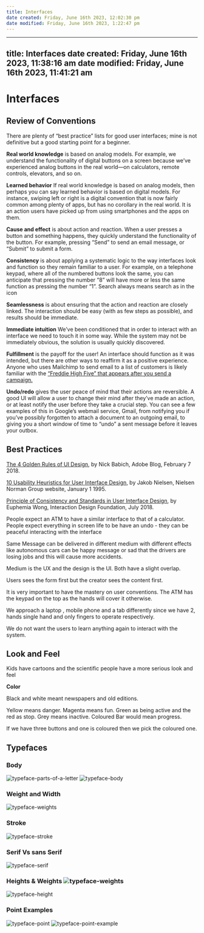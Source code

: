 ```yaml
---
title: Interfaces
date created: Friday, June 16th 2023, 12:02:30 pm
date modified: Friday, June 16th 2023, 1:22:47 pm
---
```


---
title: Interfaces
date created: Friday, June 16th 2023, 11:38:16 am
date modified: Friday, June 16th 2023, 11:41:21 am
---

# Interfaces

## Review of Conventions

There are plenty of “best practice” lists for good user interfaces; mine is not definitive but a good starting point for a beginner.

**Real world knowledge** is based on analog models. For example, we understand the functionality of digital buttons on a screen because we’ve experienced analog buttons in the real world—on calculators, remote controls, elevators, and so on.

**Learned behavior** If real world knowledge is based on analog models, then perhaps you can say learned behavior is based on digital models. For instance, swiping left or right is a digital convention that is now fairly common among plenty of apps, but has no corollary in the real world. It is an action users have picked up from using smartphones and the apps on them.

**Cause and effect** is about action and reaction. When a user presses a button and something happens, they quickly understand the functionality of the button. For example, pressing “Send” to send an email message, or “Submit” to submit a form.

**Consistency** is about applying a systematic logic to the way interfaces look and function so they remain familiar to a user. For example, on a telephone keypad, where all of the numbered buttons look the same, you can anticipate that pressing the number “8” will have more or less the same function as pressing the number “1”. Search always means search as in the icon

**Seamlessness** is about ensuring that the action and reaction are closely linked. The interaction should be easy (with as few steps as possible), and results should be immediate.

**Immediate intuition** We’ve been conditioned that in order to interact with an interface we need to touch it in some way. While the system may not be immediately obvious, the solution is usually quickly discovered.

**Fulfillment** is the payoff for the user! An interface should function as it was intended, but there are other ways to reaffirm it as a positive experience. Anyone who uses Mailchimp to send email to a list of customers is likely familiar with the [“Freddie High Five” that appears after you send a campaign.](https://blog.mailchimp.com/designing-the-freddie-high-five-animation-for-facebook-ads/)

**Undo/redo** gives the user peace of mind that their actions are reversible. A good UI will allow a user to change their mind after they’ve made an action, or at least notify the user before they take a crucial step. You can see a few examples of this in Google’s webmail service, Gmail, from notifying you if you’ve possibly forgotten to attach a document to an outgoing email, to giving you a short window of time to “undo” a sent message before it leaves your outbox.

## Best Practices

[The 4 Golden Rules of UI Design](https://theblog.adobe.com/4-golden-rules-ui-design/), by Nick Babich, Adobe Blog, February 7 2018.

[10 Usability Heuristics for User Interface Design](https://www.nngroup.com/articles/ten-usability-heuristics/), by Jakob Nielsen, Nielsen Norman Group website, January 1 1995.

[Principle of Consistency and Standards in User Interface Design](https://www.interaction-design.org/literature/article/principle-of-consistency-and-standards-in-user-interface-design), by Euphemia Wong, Interaction Design Foundation, July 2018.

People expect an ATM to have a similar interface to that of a calculator.
People expect everything in screen life to be have an undo - they can be peaceful interacting with the interface

Same Message can be delivered in different medium with different effects like autonomous cars can be happy message or sad that the drivers are losing jobs and this will cause more accidents.

Medium is the UX and the design is the UI. Both have a slight overlap.

Users sees the form first but the creator sees the content first.

It is very important to have the mastery on user conventions. The ATM has the keypad on the top as the hands will cover it otherwise.

We approach a laptop , mobile phone and a tab differently since we have 2, hands single hand and only fingers to operate respectively.

We do not want the users to learn anything again to interact with the system.

## Look and Feel

Kids have cartoons and the scientific people have a more serious look and feel

**Color**

Black and white meant newspapers and old editions.

Yellow means danger. Magenta means fun.
Green as being active and the red as stop.
Grey means inactive.
Coloured Bar would mean progress.

If we have three buttons and one is coloured then we pick the coloured one.

## Typefaces

### Body

![typeface-parts-of-a-letter](typeface-parts-of-a-letter.png)
![typeface-body](typeface-body.png)

### Weight and Width

![typeface-weights](typeface-weights.png)

### Stroke

![typeface-stroke](typeface-stroke.png)

### Serif Vs sans Serif

![typeface-serif](typeface-serif.png)

### Heights & Weights ![typeface-weights](typeface-weights.png)

![typeface-height](typeface-height.png)

### Point Examples

![typeface-point](typeface-point.png)
![typeface-point-example](typeface-point-example.png)
